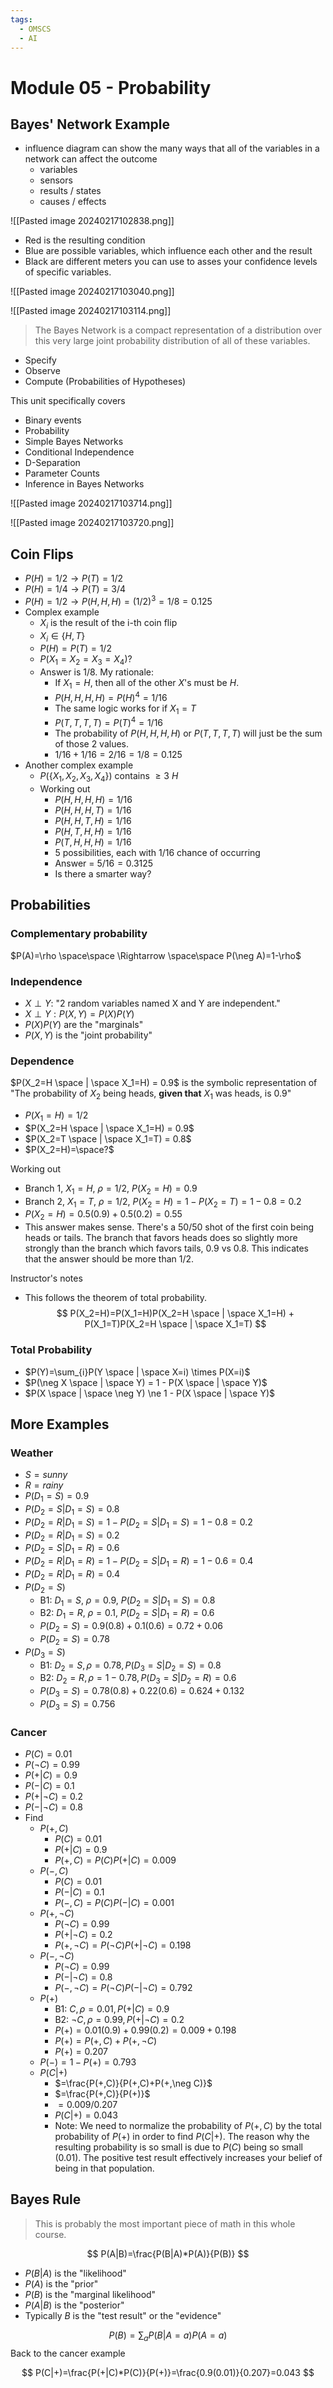 ```yaml
---
tags:
  - OMSCS
  - AI
---
```

# Module 05 - Probability

## Bayes' Network Example
- influence diagram can show the many ways that all of the variables in a network can affect the outcome
	- variables
	- sensors
	- results / states
	- causes / effects

![[Pasted image 20240217102838.png]]

- Red is the resulting condition
- Blue are possible variables, which influence each other and the result
- Black are different meters you can use to asses your confidence levels of specific variables.

![[Pasted image 20240217103040.png]]

![[Pasted image 20240217103114.png]]

> The Bayes Network is a compact representation of a distribution over this very large joint probability distribution of all of these variables.

- Specify
- Observe
- Compute (Probabilities of Hypotheses)

This unit specifically covers
- Binary events
- Probability
- Simple Bayes Networks
- Conditional Independence
- D-Separation
- Parameter Counts
- Inference in Bayes Networks

![[Pasted image 20240217103714.png]]

![[Pasted image 20240217103720.png]]

## Coin Flips

- $P(H) = 1/2 \rightarrow P(T) = 1/2$
- $P(H) = 1/4 \rightarrow P(T) = 3/4$
- $P(H) = 1/2 \rightarrow P(H,H,H) = (1/2)^3 = 1/8 = 0.125$
- Complex example
	- $X_i$ is the result of the i-th coin flip
	- $X_i \in \{H,T\}$
	- $P(H) = P(T) = 1/2$
	- $P(X_1 = X_2 = X_3 = X_4)$?
	- Answer is $1/8$. My rationale:
		- If $X_1=H$, then all of the other $X$'s must be $H$.
		- $P(H,H,H,H)=P(H)^4=1/16$
		- The same logic works for if $X_1=T$
		- $P(T,T,T,T)=P(T)^4=1/16$
		- The probability of $P(H,H,H,H)$ or $P(T,T,T,T)$ will just be the sum of those 2 values.
		- $1/16+1/16=2/16=1/8=0.125$
- Another complex example
	- $P(\{X_1, X_2, X_3, X_4\})$ contains $\ge 3$ $H$
	- Working out
		- $P(H,H,H,H)=1/16$
		- $P(H,H,H,T)=1/16$
		- $P(H,H,T,H)=1/16$
		- $P(H,T,H,H)=1/16$
		- $P(T,H,H,H)=1/16$
		- 5 possibilities, each with $1/16$ chance of occurring
		- Answer = $5/16=0.3125$
		- Is there a smarter way?

## Probabilities
### Complementary probability
$P(A)=\rho \space\space \Rightarrow \space\space P(\neg A)=1-\rho$

### Independence
- $X \perp Y$: "2 random variables named X and Y are independent."
- $X \perp Y : P(X,Y)=P(X)P(Y)$
- $P(X)P(Y)$ are the "marginals"
- $P(X,Y)$ is the "joint probability"

### Dependence
$P(X_2=H \space | \space X_1=H) = 0.9$ is the symbolic representation of "The probability of $X_2$ being heads, **given that** $X_1$ was heads, is $0.9$"

- $P(X_1=H)=1/2$
- $P(X_2=H \space | \space X_1=H) = 0.9$
- $P(X_2=T \space | \space X_1=T) = 0.8$
- $P(X_2=H)=\space?$

Working out
- Branch 1, $X_1=H$, $\rho=1/2$, $P(X_2=H)=0.9$
- Branch 2, $X_1=T$, $\rho=1/2$, $P(X_2=H)=1-P(X_2=T)=1-0.8=0.2$
- $P(X_2=H)=0.5(0.9)+0.5(0.2)=0.55$
- This answer makes sense. There's a 50/50 shot of the first coin being heads or tails. The branch that favors heads does so slightly more strongly than the branch which favors tails, 0.9 vs 0.8. This indicates that the answer should be more than 1/2.

Instructor's notes
- This follows the theorem of total probability.
$$
P(X_2=H)=P(X_1=H)P(X_2=H \space | \space X_1=H) + P(X_1=T)P(X_2=H \space | \space X_1=T)
$$

### Total Probability
- $P(Y)=\sum_{i}P(Y \space | \space X=i) \times P(X=i)$
- $P(\neg X \space | \space Y) = 1 - P(X \space | \space Y)$
- $P(X \space | \space \neg Y) \ne 1 - P(X \space | \space Y)$

## More Examples
### Weather
- $S=sunny$
- $R=rainy$
- $P(D_1=S)=0.9$
- $P(D_2=S|D_1=S)=0.8$
- $P(D_2=R|D_1=S)=1-P(D_2=S|D_1=S)=1-0.8=0.2$
- $P(D_2=R|D_1=S)=0.2$
- $P(D_2=S|D_1=R)=0.6$
- $P(D_2=R|D_1=R)=1-P(D_2=S|D_1=R)=1-0.6=0.4$
- $P(D_2=R|D_1=R)=0.4$
- $P(D_2=S)$
	- B1: $D_1=S$, $\rho=0.9$, $P(D_2=S|D_1=S)=0.8$
	- B2: $D_1=R$, $\rho=0.1$, $P(D_2=S|D_1=R)=0.6$
	- $P(D_2=S)=0.9(0.8)+0.1(0.6)=0.72+0.06$
	- $P(D_2=S)=0.78$
- $P(D_3=S)$
	- B1: $D_2=S,\rho=0.78,P(D_3=S|D_2=S)=0.8$
	- B2: $D_2=R,\rho=1-0.78,P(D_3=S|D_2=R)=0.6$
	- $P(D_3=S)=0.78(0.8)+0.22(0.6)=0.624+0.132$
	- $P(D_3=S)=0.756$

### Cancer
- $P(C)=0.01$
- $P(\neg C) = 0.99$
- $P(+|C)=0.9$
- $P(-|C)=0.1$
- $P(+|\neg C)=0.2$
- $P(-|\neg C)=0.8$
- Find
	- $P(+, C)$
		- $P(C)=0.01$
		- $P(+|C)=0.9$
		- $P(+,C)=P(C)P(+|C)=0.009$
	- $P(-,C)$
		- $P(C)=0.01$
		- $P(-|C)=0.1$
		- $P(-,C)=P(C)P(-|C)=0.001$
	- $P(+,\neg C)$
		- $P(\neg C)=0.99$
		- $P(+|\neg C)=0.2$
		- $P(+,\neg C)=P(\neg C)P(+|\neg C)=0.198$
	- $P(-,\neg C)$
		- $P(\neg C)=0.99$
		- $P(-|\neg C)=0.8$
		- $P(-,\neg C)=P(\neg C)P(-|\neg C)=0.792$
	- $P(+)$
		- B1: $C, \rho = 0.01, P(+|C)=0.9$
		- B2: $\neg C, \rho = 0.99, P(+|\neg C)=0.2$
		- $P(+)=0.01(0.9)+0.99(0.2)=0.009+0.198$
		- $P(+)=P(+,C)+P(+, \neg C)$
		- $P(+)=0.207$
	- $P(-)=1-P(+)=0.793$
	- $P(C|+)$
		- $=\frac{P(+,C)}{P(+,C)+P(+,\neg C)}$
		- $=\frac{P(+,C)}{P(+)}$
		- $=0.009/0.207$
		- $P(C|+)=0.043$
		- Note: We need to normalize the probability of $P(+, C)$ by the total probability of $P(+)$ in order to find $P(C|+)$. The reason why the resulting probability is so small is due to $P(C)$ being so small ($0.01$). The positive test result effectively increases your belief of being in that population.

## Bayes Rule
> This is probably the most important piece of math in this whole course.

$$
P(A|B)=\frac{P(B|A)*P(A)}{P(B)}
$$

- $P(B|A)$ is the "likelihood"
- $P(A)$ is the "prior"
- $P(B)$ is the "marginal likelihood"
- $P(A|B)$ is the "posterior"
- Typically $B$ is the "test result" or the "evidence"

$$
P(B)=\sum_a P(B|A=a)P(A=a)
$$
Back to the cancer example

$$
P(C|+)=\frac{P(+|C)*P(C)}{P(+)}=\frac{0.9(0.01)}{0.207}=0.043
$$
